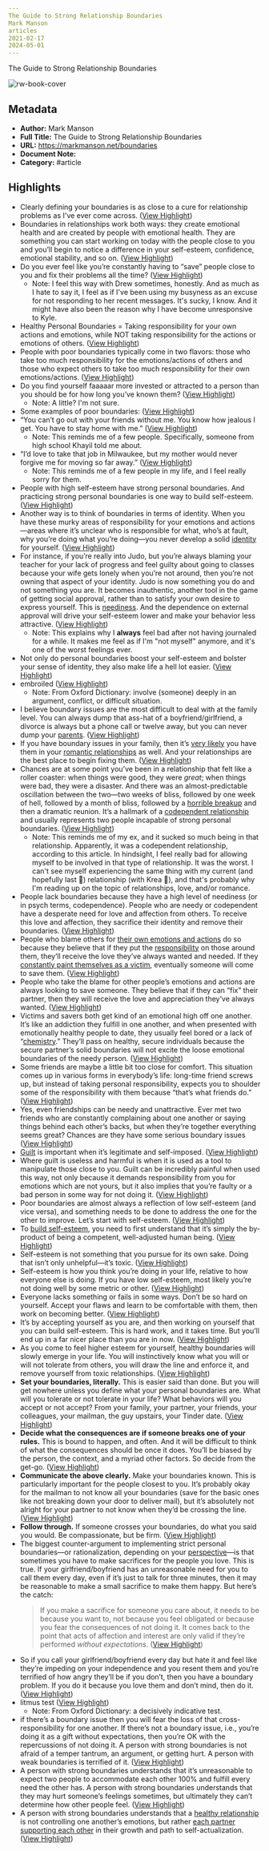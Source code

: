 ```yaml
---
The Guide to Strong Relationship Boundaries
Mark Manson
articles
2021-02-17
2024-05-01
---
```

The Guide to Strong Relationship Boundaries

![rw-book-cover](https://markmanson.net/wp-content/uploads/2013/01/HiRes.jpg)

## Metadata
- **Author:** Mark Manson
- **Full Title:** The Guide to Strong Relationship Boundaries
- **URL:** https://markmanson.net/boundaries
- **Document Note:** 
- **Category:** #article

## Highlights
- Clearly defining your boundaries is as close to a cure for relationship problems as I've ever come across. ([View Highlight](https://read.readwise.io/read/01h288r5rntpc0p24hvy5rf7wj))
- Boundaries in relationships work both ways: they create emotional health and are created by people with emotional health. They are something you can start working on today with the people close to you and you’ll begin to notice a difference in your self-esteem, confidence, emotional stability, and so on. ([View Highlight](https://read.readwise.io/read/01h288rcs8bx61kvgt64atqdf5))
- Do you ever feel like you’re constantly having to “save” people close to you and fix their problems all the time? ([View Highlight](https://read.readwise.io/read/01h288y4wxcedyztm1rkj57hca))
    - Note: I feel this way with Drew sometimes, honestly. And as much as I hate to say it, I feel as if I've been using my busyness as an excuse for not responding to her recent messages. 
      It's sucky, I know. And it might have also been the reason why I have become unresponsive to Kyle.
- Healthy Personal Boundaries = Taking responsibility for your own actions and emotions, while NOT taking responsibility for the actions or emotions of others. ([View Highlight](https://read.readwise.io/read/01h28949cjypx37192y85p4kaa))
- People with poor boundaries typically come in two flavors: those who take too much responsibility for the emotions/actions of others and those who expect others to take too much responsibility for their own emotions/actions. ([View Highlight](https://read.readwise.io/read/01h2894jc41p39ca0wvhwf2vq2))
- Do you find yourself faaaaar more invested or attracted to a person than you should be for how long you’ve known them? ([View Highlight](https://read.readwise.io/read/01h2890sh8pr8h8htazyarxfm0))
    - Note: A little? I'm not sure.
- Some examples of poor boundaries: ([View Highlight](https://read.readwise.io/read/01h2896821zd8rx154zkf7snkg))
- “You can’t go out with your friends without me. You know how jealous I get. You have to stay home with me.” ([View Highlight](https://read.readwise.io/read/01h2894t2e1ek7y5zr0ex3ddv1))
    - Note: This reminds me of a few people. Specifically, someone from high school Khayil told me about.
- “I’d love to take that job in Milwaukee, but my mother would never forgive me for moving so far away.” ([View Highlight](https://read.readwise.io/read/01h28980q9grjssenc7cd59d15))
    - Note: This reminds me of a few people in my life, and I feel really sorry for them.
- People with high self-esteem have strong personal boundaries. And practicing strong personal boundaries is one way to build self-esteem. ([View Highlight](https://read.readwise.io/read/01h289d53f5ecp82qx53th2fde))
- Another way is to think of boundaries in terms of identity. When you have these murky areas of responsibility for your emotions and actions—areas where it’s unclear who is responsible for what, who’s at fault, why you’re doing what you’re doing—you never develop a solid [identity](https://markmanson.net/diversify-your-identity) for yourself. ([View Highlight](https://read.readwise.io/read/01h289ea3f9wh0bx7r56tx4tar))
- For instance, if you’re really into Judo, but you’re always blaming your teacher for your lack of progress and feel guilty about going to classes because your wife gets lonely when you’re not around, then you’re not owning that aspect of your identity. Judo is now something you do and not something you are. It becomes inauthentic, another tool in the game of getting social approval, rather than to satisfy your own desire to express yourself. This is [neediness](https://markmanson.net/how-to-find-the-one). And the dependence on external approval will drive your self-esteem lower and make your behavior less attractive. ([View Highlight](https://read.readwise.io/read/01h289fe9efg1t3xj3eg5prvd4))
    - Note: This explains why I **always** feel bad after not having journaled for a while. It makes me feel as if I'm "not myself" anymore, and it's one of the worst feelings ever.
- Not only do personal boundaries boost your self-esteem and bolster your sense of identity, they also make life a hell lot easier. ([View Highlight](https://read.readwise.io/read/01h289hc5hmg6cf42act4mdcpm))
- embroiled ([View Highlight](https://read.readwise.io/read/01h289jv37t9axevharm4dh8b0))
    - Note: From Oxford Dictionary: involve (someone) deeply in an argument, conflict, or difficult situation.
- I believe boundary issues are the most difficult to deal with at the family level. You can always dump that ass-hat of a boyfriend/girlfriend, a divorce is always but a phone call or twelve away, but you can never dump your [parents](https://markmanson.net/parents). ([View Highlight](https://read.readwise.io/read/01h289w9nta20cc4q9zgz1e25t))
- If you have boundary issues in your family, then it’s [very likely](https://markmanson.net/its-complicated) you have them in your [romantic relationships](https://markmanson.net/romantic-love) as well. And your relationships are the best place to begin fixing them. ([View Highlight](https://read.readwise.io/read/01h289wa5rjsktp2w6rqn1q85m))
- Chances are at some point you’ve been in a relationship that felt like a roller coaster: when things were good, they were *great*; when things were bad, they were a disaster. And there was an almost-predictable oscillation between the two—two weeks of bliss, followed by one week of hell, followed by a month of bliss, followed by a [horrible breakup](https://markmanson.net/how-to-break-up-with-someone) and then a dramatic reunion. It’s a hallmark of a [codependent relationship](https://markmanson.net/toxic-relationship-signs) and usually represents two people incapable of strong personal boundaries. ([View Highlight](https://read.readwise.io/read/01h289xa0q9tg7yf2vwazt7cas))
    - Note: This reminds me of my ex, and it sucked so much being in that relationship. Apparently, it was a codependent relationship, according to this article.
      In hindsight, I feel really bad for allowing myself to be involved in that type of relationship. It was the worst.
      I can't see myself experiencing the same thing with my current (and hopefully last 🥹) relationship (with Krea 🩵), and that's probably why I'm reading up on the topic of relationships, love, and/or romance.
- People lack boundaries because they have a high level of neediness (or in psych terms, codependence). People who are needy or codependent have a desperate need for love and affection from others. To receive this love and affection, they sacrifice their identity and remove their boundaries. ([View Highlight](https://read.readwise.io/read/01h28a4tbv2w44bt1hw2hyer2f))
- People who blame others for [their own emotions and actions](https://markmanson.net/happiness-is-not-enough) do so because they believe that if they put the [responsibility](https://markmanson.net/responsibility-fault-fallacy) on those around them, they’ll receive the love they’ve always wanted and needed. If they [constantly paint themselves as a victim](https://markmanson.net/are-you-an-emotional-vampire), eventually someone will come to save them. ([View Highlight](https://read.readwise.io/read/01h28a7crvcs2a6dgx7sp2my8f))
- People who take the blame for other people’s emotions and actions are always looking to save someone. They believe that if they can “fix” their partner, then they will receive the love and appreciation they’ve always wanted. ([View Highlight](https://read.readwise.io/read/01h28a883ed9ndvhjbpwmy7698))
- Victims and savers both get kind of an emotional high off one another. It’s like an addiction they fulfill in one another, and when presented with emotionally healthy people to date, they usually feel bored or a lack of “[chemistry](https://markmanson.net/compatibility-and-chemistry).” They’ll pass on healthy, secure individuals because the secure partner’s solid boundaries will not excite the loose emotional boundaries of the needy person. ([View Highlight](https://read.readwise.io/read/01h28ahhx3f1wy8xjer2yvy43f))
- Some friends are maybe a little bit too close for comfort. This situation comes up in various forms in everybody’s life: long-time friend screws up, but instead of taking personal responsibility, expects you to shoulder some of the responsibility with them because “that’s what friends do.” ([View Highlight](https://read.readwise.io/read/01h28av57z4zgb73hkee9h2520))
- Yes, even friendships can be needy and unattractive. Ever met two friends who are constantly complaining about one another or saying things behind each other’s backs, but when they’re together everything seems great? Chances are they have some serious boundary issues ([View Highlight](https://read.readwise.io/read/01h28awq354qxn0gctxvhmntcc))
- [Guilt](https://markmanson.net/shame) is important when it’s legitimate and self-imposed. ([View Highlight](https://read.readwise.io/read/01h28b830672hyyw0mzg4prcjs))
- Where guilt is useless and harmful is when it is used as a tool to manipulate those close to you. Guilt can be incredibly painful when used this way, not only because it demands responsibility from you for emotions which are not yours, but it also implies that you’re faulty or a bad person in some way for not doing it. ([View Highlight](https://read.readwise.io/read/01h28b8x8knqdyc6pt6cthhsg5))
- Poor boundaries are almost always a reflection of low self-esteem (and vice versa), and something needs to be done to address the one for the other to improve. Let’s start with self-esteem. ([View Highlight](https://read.readwise.io/read/01h28bdbz638a3gd7d2x7g6v4c))
- To [build self-esteem](https://markmanson.net/self-esteem), you need to first understand that it’s simply the by-product of being a competent, well-adjusted human being. ([View Highlight](https://read.readwise.io/read/01h28bfae88v39zm1z812bhrd0))
- Self-esteem is not something that you pursue for its own sake. Doing that isn’t only unhelpful—it’s toxic. ([View Highlight](https://read.readwise.io/read/01h28bfbxds69r3g6aj70qecz9))
- Self-esteem is how you think you’re doing in your life, relative to how everyone else is doing. If you have low self-esteem, most likely you’re not doing well by some metric or other. ([View Highlight](https://read.readwise.io/read/01h28bge65fhhe10tm40jr65yt))
- Everyone lacks something or fails in some ways. Don’t be so hard on yourself. Accept your flaws and learn to be comfortable with them, then work on becoming better. ([View Highlight](https://read.readwise.io/read/01h28bgpxvv4h8m8j4482eyzr1))
- It’s by accepting yourself as you are, and then working on yourself that you can build self-esteem. This is hard work, and it takes time. But you’ll end up in a far nicer place than you are in now. ([View Highlight](https://read.readwise.io/read/01h28bha3x8g3p3phmyz94wgjm))
- As you come to feel higher esteem for yourself, healthy boundaries will slowly emerge in your life. You will instinctively know what you will or will not tolerate from others, you will draw the line and enforce it, and remove yourself from toxic relationships. ([View Highlight](https://read.readwise.io/read/01h28bnvcjd9zh4fwb496te7ye))
- **Set your boundaries, literally.** This is easier said than done. But you will get nowhere unless you define what your personal boundaries are. What will you tolerate or not tolerate in your life? What behaviors will you accept or not accept? From your family, your partner, your friends, your colleagues, your mailman, the guy upstairs, your Tinder date. ([View Highlight](https://read.readwise.io/read/01h28by6hwqpja4d33h0w1ctcy))
- **Decide what the consequences are if someone breaks one of your rules.** This is bound to happen, and often. And it will be difficult to think of what the consequences should be once it does. You’ll be biased by the person, the context, and a myriad other factors. So decide from the get-go. ([View Highlight](https://read.readwise.io/read/01h28c1n0dvvabnar59x5bdgmk))
- **Communicate the above clearly.** Make your boundaries known. This is particularly important for the people closest to you. It’s probably okay for the mailman to not know all your boundaries (save for the basic ones like not breaking down your door to deliver mail), but it’s absolutely not alright for your partner to not know when they’d be crossing the line. ([View Highlight](https://read.readwise.io/read/01h28c1tpaszr06k3jr8xv9t7r))
- **Follow through.** If someone crosses your boundaries, do what you said you would. Be compassionate, but be firm. ([View Highlight](https://read.readwise.io/read/01h28c41gjtqtm2479447bjxvb))
- The biggest counter-argument to implementing strict personal boundaries—or rationalization, depending on your [perspective](https://markmanson.net/check-please)—is that sometimes you have to make sacrifices for the people you love.
  This is true. If your girlfriend/boyfriend has an unreasonable need for you to call them every day, even if it’s just to talk for three minutes, then it may be reasonable to make a small sacrifice to make them happy.
  But here’s the catch:
  > If you make a sacrifice for someone you care about, it needs to be because you want to, not because you feel obligated or because you fear the consequences of not doing it.
  It comes back to the point that acts of affection and interest are only valid if they’re performed *without expectations*. ([View Highlight](https://read.readwise.io/read/01h28c7hmz5zm8cr5s74cshr6r))
- So if you call your girlfriend/boyfriend every day but hate it and feel like they’re impeding on your independence and you resent them and you’re terrified of how angry they’ll be if you don’t, then you have a boundary problem. If you do it because you love them and don’t mind, then do it. ([View Highlight](https://read.readwise.io/read/01h28c7zrevsdwejn135g8rnz7))
- litmus test ([View Highlight](https://read.readwise.io/read/01h28caccytwasmsbz24fsjndh))
    - Note: From Oxford Dictionary: a decisively indicative test.
- if there’s a boundary issue then you will fear the loss of that cross-responsibility for one another. If there’s not a boundary issue, i.e., you’re doing it as a gift without expectations, then you’re OK with the repercussions of not doing it. A person with strong boundaries is not afraid of a temper tantrum, an argument, or getting hurt. A person with weak boundaries is terrified of it. ([View Highlight](https://read.readwise.io/read/01h28cf1r4k80j822xvdd7f9p4))
- A person with strong boundaries understands that it’s unreasonable to expect two people to accommodate each other 100% and fulfill every need the other has. A person with strong boundaries understands that they may hurt someone’s feelings sometimes, but ultimately they can’t determine how other people feel. ([View Highlight](https://read.readwise.io/read/01h28cfmjkqw6c26q8aq4jmkxz))
- A person with strong boundaries understands that a [healthy relationship](https://markmanson.net/healthy-relationship-habits) is not controlling one another’s emotions, but rather [each partner supporting each other](https://markmanson.net/relationship-advice) in their growth and path to self-actualization. ([View Highlight](https://read.readwise.io/read/01h28g06bfse5a7xvfg7w0nk0c))
